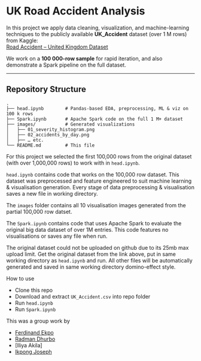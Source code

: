 # UK Road Accident Analysis

In this project we apply data cleaning, visualization, and machine-learning techniques to the publicly available **UK_Accident** dataset (over 1 M rows) from Kaggle:  
[Road Accident – United Kingdom Dataset](https://www.kaggle.com/datasets/devansodariya/road-accident-united-kingdom-uk-dataset)

We work on a **100 000-row sample** for rapid iteration, and also demonstrate a Spark pipeline on the full dataset.

---

## Repository Structure

```text
.
├── head.ipynb        # Pandas‐based EDA, preprocessing, ML & viz on 100 k rows
├── Spark.ipynb       # Apache Spark code on the full 1 M+ dataset
├── images/           # Generated visualizations
│   ├── 01_severity_histogram.png
│   ├── 02_accidents_by_day.png
│   ├── … etc.
└── README.md         # This file

```
For this project we selected the first 100,000 rows from the original dataset (with over 1,000,000 rows) to work with in `head.ipynb`.

`head.ipynb` contains code that works on the 100,000 row dataset. This dataset was preprocessed and feature engineered to suit machine learning & visualisation generation. Every stage of data preprocessing & visualisation saves a new file in working directory.

The `images` folder contains all 10 visualisation images generated from the partial 100,000 row datset.

The `Spark.ipynb` contains code that uses Apache Spark to evaluate the original big data dataset of over 1M entries. This code features no visualisations or saves any file when run.

The original dataset could not be uploaded on github due to its 25mb max upload limit. Get the original dataset from the link above, put in same working directory as `head.ipynb` and run. All other files will be automatically generated and saved in same working directory domino-effect style.

How to use

- Clone this repo
- Download and extract `UK_Accident.csv` into repo folder
- Run `head.ipynb`
- Run `Spark.ipynb`

This was a group work by 
- [Ferdinand Ekpo](https://github.com/Ferdyekpo)
- [Radman Dhurbo](https://github.com/radman-dhurbo)
- [Iliya Akila]
- [Ikpong Joseph](https://github.com/Ikpong-Joseph)


